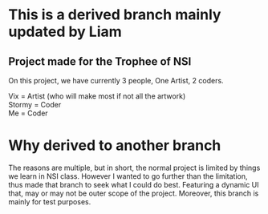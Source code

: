 # This is a derived branch mainly updated by Liam

## Project made for the Trophee of NSI

On this project, we have currently 3 people,
One Artist, 2 coders.

Vix = Artist (who will make most if not all the artwork)  
Stormy = Coder  
Me = Coder  


# Why derived to another branch

The reasons are multiple, but in short, the normal project is limited by things we learn in NSI class. However I wanted to go further than the limitation, thus made that branch to seek what I could do best.
Featuring a dynamic UI that, may or may not be outer scope of the project.
Moreover, this branch is mainly for test purposes.
